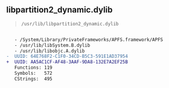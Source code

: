 ## libpartition2_dynamic.dylib

> `/usr/lib/libpartition2_dynamic.dylib`

```diff

   - /System/Library/PrivateFrameworks/APFS.framework/APFS
   - /usr/lib/libSystem.B.dylib
   - /usr/lib/libobjc.A.dylib
-  UUID: 64E768F2-C1F0-34CD-B5C3-591E1AD37954
+  UUID: AA5AC1CF-AF48-3AAF-9DA8-132E7A2EF25B
   Functions: 119
   Symbols:   572
   CStrings:  495

```

